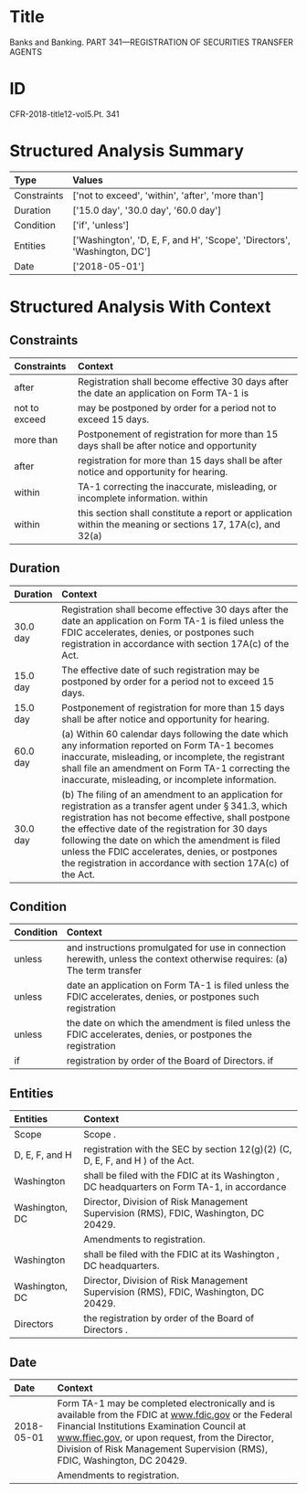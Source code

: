 # Title

 Banks and Banking. PART 341—REGISTRATION OF SECURITIES TRANSFER AGENTS


# ID

 CFR-2018-title12-vol5.Pt. 341


# Structured Analysis Summary

| Type        | Values                                                                   |
|:------------|:-------------------------------------------------------------------------|
| Constraints | ['not to exceed', 'within', 'after', 'more than']                        |
| Duration    | ['15.0 day', '30.0 day', '60.0 day']                                     |
| Condition   | ['if', 'unless']                                                         |
| Entities    | ['Washington', 'D, E, F, and H', 'Scope', 'Directors', 'Washington, DC'] |
| Date        | ['2018-05-01']                                                           |


# Structured Analysis With Context

 


## Constraints

| Constraints   | Context                                                                                                    |
|:--------------|:-----------------------------------------------------------------------------------------------------------|
| after         | Registration shall become effective 30 days  after the date an application on Form TA-1 is                 |
| not to exceed | may be postponed by order for a period not to exceed  15 days.                                             |
| more than     | Postponement of registration for  more than 15 days shall be after notice and opportunity                  |
| after         | registration for more than 15 days shall be after  notice and opportunity for hearing.                     |
| within        | TA-1 correcting the inaccurate, misleading, or incomplete information. within                              |
| within        | this section shall constitute a report or application within the meaning or sections 17, 17A(c), and 32(a) |


## Duration

| Duration   | Context                                                                                                                                                                                                                                                                                                                                                                                            |
|:-----------|:---------------------------------------------------------------------------------------------------------------------------------------------------------------------------------------------------------------------------------------------------------------------------------------------------------------------------------------------------------------------------------------------------|
| 30.0 day   | Registration shall become effective 30 days after the date an application on Form TA-1 is filed unless the FDIC accelerates, denies, or postpones such registration in accordance with section 17A(c) of the Act.                                                                                                                                                                                  |
| 15.0 day   | The effective date of such registration may be postponed by order for a period not to exceed 15 days.                                                                                                                                                                                                                                                                                              |
| 15.0 day   | Postponement of registration for more than 15 days shall be after notice and opportunity for hearing.                                                                                                                                                                                                                                                                                              |
| 60.0 day   | (a) Within 60 calendar days following the date which any information reported on Form TA-1 becomes inaccurate, misleading, or incomplete, the registrant shall file an amendment on Form TA-1 correcting the inaccurate, misleading, or incomplete information.                                                                                                                                    |
| 30.0 day   | (b) The filing of an amendment to an application for registration as a transfer agent under &#167;&#8201;341.3, which registration has not become effective, shall postpone the effective date of the registration for 30 days following the date on which the amendment is filed unless the FDIC accelerates, denies, or postpones the registration in accordance with section 17A(c) of the Act. |


## Condition

| Condition   | Context                                                                                                                   |
|:------------|:--------------------------------------------------------------------------------------------------------------------------|
| unless      | and instructions promulgated for use in connection herewith, unless the context otherwise requires: (a) The term transfer |
| unless      | date an application on Form TA-1 is filed unless the FDIC accelerates, denies, or postpones such registration             |
| unless      | the date on which the amendment is filed unless the FDIC accelerates, denies, or postpones the registration               |
| if          | registration by order of the Board of Directors. if                                                                       |


## Entities

| Entities       | Context                                                                                      |
|:---------------|:---------------------------------------------------------------------------------------------|
| Scope          | Scope .                                                                                      |
| D, E, F, and H | registration with the SEC by section 12(g)(2) (C, D, E, F, and H ) of the Act.               |
| Washington     | shall be filed with the FDIC at its Washington , DC headquarters on Form TA-1, in accordance |
| Washington, DC | Director, Division of Risk Management Supervision (RMS), FDIC, Washington, DC  20429.        |
|                |             Amendments to registration.                                                      |
| Washington     | shall be filed with the FDIC at its Washington , DC headquarters.                            |
| Washington, DC | Director, Division of Risk Management Supervision (RMS), FDIC, Washington, DC  20429.        |
| Directors      | the registration by order of the Board of Directors .                                        |


## Date

| Date       | Context                                                                                                                                                                                                                                                                             |
|:-----------|:------------------------------------------------------------------------------------------------------------------------------------------------------------------------------------------------------------------------------------------------------------------------------------|
| 2018-05-01 | Form TA-1 may be completed electronically and is available from the FDIC at www.fdic.gov or the Federal Financial Institutions Examination Council at www.ffiec.gov, or upon request, from the Director, Division of Risk Management Supervision (RMS), FDIC, Washington, DC 20429. |
|            |             Amendments to registration.                                                                                                                                                                                                                                             |


